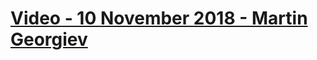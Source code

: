 # [Video - 10 November 2018 - Martin Georgiev](https://softuni.bg/trainings/resources/video/35986/video-10-november-2018-martin-georgiev-programming-basics-with-php-november-2018/2182)